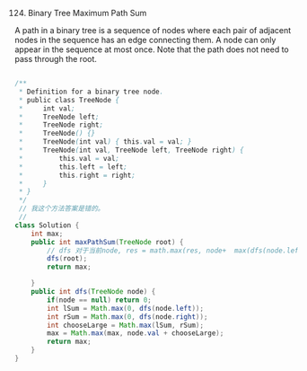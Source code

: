 124. Binary Tree Maximum Path Sum

A path in a binary tree is a sequence of nodes where each pair of adjacent nodes in the sequence has an edge connecting them. A node can only appear in the sequence at most once. Note that the path does not need to pass through the root.

```java

/**
 * Definition for a binary tree node.
 * public class TreeNode {
 *     int val;
 *     TreeNode left;
 *     TreeNode right;
 *     TreeNode() {}
 *     TreeNode(int val) { this.val = val; }
 *     TreeNode(int val, TreeNode left, TreeNode right) {
 *         this.val = val;
 *         this.left = left;
 *         this.right = right;
 *     }
 * }
 */
 // 我这个方法答案是错的。
 //
class Solution {
    int max;
    public int maxPathSum(TreeNode root) {
        // dfs 对于当前node, res = math.max(res, node+  max(dfs(node.left) , dfs(node.right))); 类似DP思想。
        dfs(root);
        return max;

    }
    public int dfs(TreeNode node) {
        if(node == null) return 0;
        int lSum = Math.max(0, dfs(node.left));
        int rSum = Math.max(0, dfs(node.right));
        int chooseLarge = Math.max(lSum, rSum);
        max = Math.max(max, node.val + chooseLarge);
        return max;
    }
}
```
